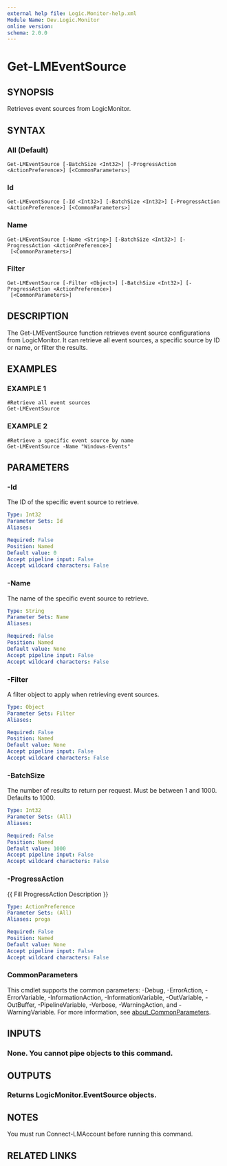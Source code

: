 ```yaml
---
external help file: Logic.Monitor-help.xml
Module Name: Dev.Logic.Monitor
online version:
schema: 2.0.0
---
```


# Get-LMEventSource

## SYNOPSIS
Retrieves event sources from LogicMonitor.

## SYNTAX

### All (Default)
```
Get-LMEventSource [-BatchSize <Int32>] [-ProgressAction <ActionPreference>] [<CommonParameters>]
```

### Id
```
Get-LMEventSource [-Id <Int32>] [-BatchSize <Int32>] [-ProgressAction <ActionPreference>] [<CommonParameters>]
```

### Name
```
Get-LMEventSource [-Name <String>] [-BatchSize <Int32>] [-ProgressAction <ActionPreference>]
 [<CommonParameters>]
```

### Filter
```
Get-LMEventSource [-Filter <Object>] [-BatchSize <Int32>] [-ProgressAction <ActionPreference>]
 [<CommonParameters>]
```

## DESCRIPTION
The Get-LMEventSource function retrieves event source configurations from LogicMonitor.
It can retrieve all event sources, a specific source by ID or name, or filter the results.

## EXAMPLES

### EXAMPLE 1
```
#Retrieve all event sources
Get-LMEventSource
```

### EXAMPLE 2
```
#Retrieve a specific event source by name
Get-LMEventSource -Name "Windows-Events"
```

## PARAMETERS

### -Id
The ID of the specific event source to retrieve.

```yaml
Type: Int32
Parameter Sets: Id
Aliases:

Required: False
Position: Named
Default value: 0
Accept pipeline input: False
Accept wildcard characters: False
```

### -Name
The name of the specific event source to retrieve.

```yaml
Type: String
Parameter Sets: Name
Aliases:

Required: False
Position: Named
Default value: None
Accept pipeline input: False
Accept wildcard characters: False
```

### -Filter
A filter object to apply when retrieving event sources.

```yaml
Type: Object
Parameter Sets: Filter
Aliases:

Required: False
Position: Named
Default value: None
Accept pipeline input: False
Accept wildcard characters: False
```

### -BatchSize
The number of results to return per request.
Must be between 1 and 1000.
Defaults to 1000.

```yaml
Type: Int32
Parameter Sets: (All)
Aliases:

Required: False
Position: Named
Default value: 1000
Accept pipeline input: False
Accept wildcard characters: False
```

### -ProgressAction
{{ Fill ProgressAction Description }}

```yaml
Type: ActionPreference
Parameter Sets: (All)
Aliases: proga

Required: False
Position: Named
Default value: None
Accept pipeline input: False
Accept wildcard characters: False
```

### CommonParameters
This cmdlet supports the common parameters: -Debug, -ErrorAction, -ErrorVariable, -InformationAction, -InformationVariable, -OutVariable, -OutBuffer, -PipelineVariable, -Verbose, -WarningAction, and -WarningVariable. For more information, see [about_CommonParameters](http://go.microsoft.com/fwlink/?LinkID=113216).

## INPUTS

### None. You cannot pipe objects to this command.
## OUTPUTS

### Returns LogicMonitor.EventSource objects.
## NOTES
You must run Connect-LMAccount before running this command.

## RELATED LINKS

